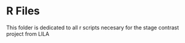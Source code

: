 # R Files

This folder is dedicated to all r scripts necesary for the stage contrast project from LILA
